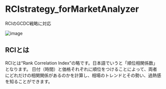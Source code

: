 # RCIstrategy_forMarketAnalyzer
RCIのGCDC戦略に対応


![image](https://user-images.githubusercontent.com/79554085/114852719-fe24d900-9e1d-11eb-874d-f26290bca60e.png)


## RCIとは

RCIとは“Rank Correlation Index”の略です。日本語でいうと「順位相関係数」となります。
日付（時間）と価格それぞれに順位をつけることによって、両者にどれだけの相関関係があるのかを計算し、相場のトレンドとその勢い、過熱感を知ることができます。
